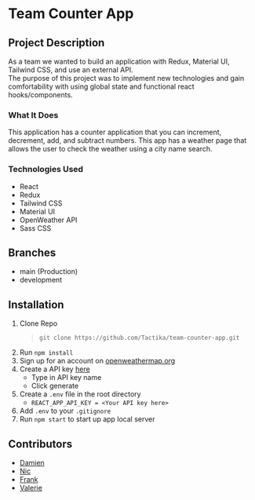 # Team Counter App

## Project Description

As a team we wanted to build an application with Redux, Material UI, Tailwind CSS, and use an external API. </br>
The purpose of this project was to implement new technologies and gain comfortability with using global state and functional react hooks/components.

### What It Does

This application has a counter application that you can increment, decrement, add, and subtract numbers. This app has a weather page that allows the user to check the weather using a city name search.

### Technologies Used

- React
- Redux
- Tailwind CSS
- Material UI
- OpenWeather API
- Sass CSS

## Branches

- main (Production)
- development

## Installation

1. Clone Repo
   > `git clone https://github.com/Tactika/team-counter-app.git`
2. Run `npm install`
3. Sign up for an account on [openweathermap.org](https://home.openweathermap.org/users/sign_up)
4. Create a API key [here](https://home.openweathermap.org/api_keys)
   - Type in API key name
   - Click generate
5. Create a `.env` file in the root directory
   - `REACT_APP_API_KEY = <Your API key here>`
6. Add `.env` to your `.gitignore`
7. Run `npm start` to start up app local server

## Contributors

- [Damien](https://github.com/Tactika)
- [Nic](https://github.com/niclast7611)
- [Frank](https://github.com/F-Rivers)
- [Valerie](https://github.com/vjtovar)

